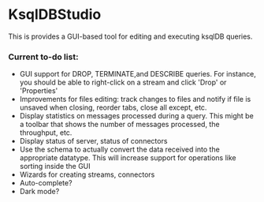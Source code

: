 # KsqlDBStudio

This is provides a GUI-based tool for editing and executing ksqlDB queries.

### Current to-do list:
- GUI support for DROP, TERMINATE,and DESCRIBE queries. For instance, you should be able to right-click on a stream and click 'Drop' or 'Properties'
- Improvements for files editing: track changes to files and notify if file is unsaved when closing, reorder tabs, close all except, etc.
- Display statistics on messages processed during a query. This might be a toolbar that shows the number of messages processed, the throughput, etc.
- Display status of server, status of connectors
- Use the schema to actually convert the data received into the appropriate datatype. This will increase support for operations like sorting inside the GUI
- Wizards for creating streams, connectors
- Auto-complete?
- Dark mode?

